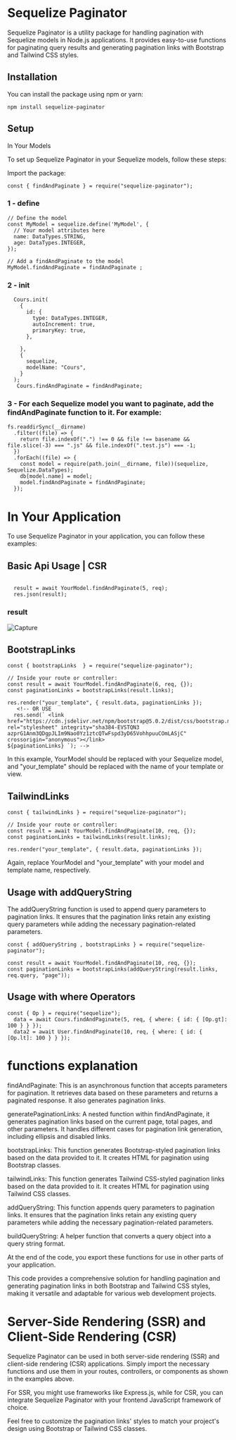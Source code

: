 # Sequelize Paginator

Sequelize Paginator is a utility package for handling pagination with Sequelize models in Node.js applications. It provides easy-to-use functions for paginating query results and generating pagination links with Bootstrap and Tailwind CSS styles.

## Installation

You can install the package using npm or yarn:

```
npm install sequelize-paginator
```




## Setup
In Your Models

To set up Sequelize Paginator in your Sequelize models, follow these steps:

Import the package:

```
const { findAndPaginate } = require("sequelize-paginator");
```

### 1 - define

```
// Define the model
const MyModel = sequelize.define('MyModel', {
  // Your model attributes here
  name: DataTypes.STRING,
  age: DataTypes.INTEGER,
});

// Add a findAndPaginate to the model
MyModel.findAndPaginate = findAndPaginate ;
```
 
### 2 -  init 
  
```
  Cours.init(
    {
      id: {
        type: DataTypes.INTEGER,
        autoIncrement: true,
        primaryKey: true,
      },

    },
    {
      sequelize,
      modelName: "Cours",
    }
  );
   Cours.findAndPaginate = findAndPaginate;
```


### 3 - For each Sequelize model you want to paginate, add the findAndPaginate function to it. For example:

```
fs.readdirSync(__dirname)
  .filter((file) => {
    return file.indexOf(".") !== 0 && file !== basename && file.slice(-3) === ".js" && file.indexOf(".test.js") === -1;
  })
  .forEach((file) => {
    const model = require(path.join(__dirname, file))(sequelize, Sequelize.DataTypes);
    db[model.name] = model;
    model.findAndPaginate = findAndPaginate;
  });
```







# In Your Application

To use Sequelize Paginator in your application, you can follow these examples:


## Basic Api Usage | CSR



```

  result = await YourModel.findAndPaginate(5, req);
  res.json(result);
```

### result

![Capture](https://github.com/W3Amine/sequelize-paginator/assets/116265410/ff394435-fac2-4809-b5d0-49d82042da5c)


## BootstrapLinks

```
const { bootstrapLinks  } = require("sequelize-paginator");

// Inside your route or controller:
const result = await YourModel.findAndPaginate(6, req, {});
const paginationLinks = bootstrapLinks(result.links);

res.render("your_template", { result.data, paginationLinks });
   <!-- OR USE
  res.send(` <link href="https://cdn.jsdelivr.net/npm/bootstrap@5.0.2/dist/css/bootstrap.min.css" rel="stylesheet" integrity="sha384-EVSTQN3 azprG1Anm3QDgpJLIm9Nao0Yz1ztcQTwFspd3yD65VohhpuuCOmLASjC" crossorigin="anonymous"></link>
${paginationLinks} `); -->
```

In this example, YourModel should be replaced with your Sequelize model, and "your_template" should be replaced with the name of your template or view.


## TailwindLinks


```
const { tailwindLinks } = require("sequelize-paginator");

// Inside your route or controller:
const result = await YourModel.findAndPaginate(10, req, {});
const paginationLinks = tailwindLinks(result.links);

res.render("your_template", { result.data, paginationLinks });
```


Again, replace YourModel and "your_template" with your model and template name, respectively.



## Usage with addQueryString


The addQueryString function is used to append query parameters to pagination links. It ensures that the pagination links retain any existing query parameters while adding the necessary pagination-related parameters.
```
const { addQueryString , bootstrapLinks } = require("sequelize-paginator");

const result = await YourModel.findAndPaginate(10, req, {});
const paginationLinks = bootstrapLinks(addQueryString(result.links, req.query, "page"));
```



## Usage with where Operators


```
const { Op } = require("sequelize");
  data = await Cours.findAndPaginate(5, req, { where: { id: { [Op.gt]: 100 } } });
  data2 = await User.findAndPaginate(10, req, { where: { id: { [Op.lt]: 100 } } });
```





# functions explanation
findAndPaginate: This is an asynchronous function that accepts parameters for pagination. It retrieves data based on these parameters and returns a paginated response. It also generates pagination links.

generatePaginationLinks: A nested function within findAndPaginate, it generates pagination links based on the current page, total pages, and other parameters. It handles different cases for pagination link generation, including ellipsis and disabled links.

bootstrapLinks: This function generates Bootstrap-styled pagination links based on the data provided to it. It creates HTML for pagination using Bootstrap classes.

tailwindLinks: This function generates Tailwind CSS-styled pagination links based on the data provided to it. It creates HTML for pagination using Tailwind CSS classes.

addQueryString: This function appends query parameters to pagination links. It ensures that the pagination links retain any existing query parameters while adding the necessary pagination-related parameters.

buildQueryString: A helper function that converts a query object into a query string format.

At the end of the code, you export these functions for use in other parts of your application.

This code provides a comprehensive solution for handling pagination and generating pagination links in both Bootstrap and Tailwind CSS styles, making it versatile and adaptable for various web development projects.






# Server-Side Rendering (SSR) and Client-Side Rendering (CSR)

Sequelize Paginator can be used in both server-side rendering (SSR) and client-side rendering (CSR) applications. Simply import the necessary functions and use them in your routes, controllers, or components as shown in the examples above.

For SSR, you might use frameworks like Express.js, while for CSR, you can integrate Sequelize Paginator with your frontend JavaScript framework of choice.

Feel free to customize the pagination links' styles to match your project's design using Bootstrap or Tailwind CSS classes.



